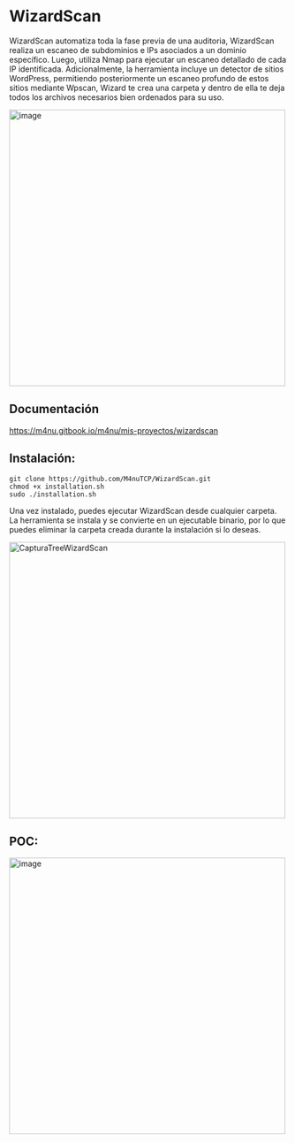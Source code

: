 # WizardScan
WizardScan automatiza toda la fase previa de una auditoria, WizardScan realiza un escaneo de subdominios e IPs asociados a un dominio específico. Luego, utiliza Nmap para ejecutar un escaneo detallado de cada IP identificada. Adicionalmente, la herramienta incluye un detector de sitios WordPress, permitiendo posteriormente un escaneo profundo de estos sitios mediante Wpscan, Wizard te crea una carpeta y dentro de ella te deja todos los archivos necesarios bien ordenados para su uso.

<img src="https://github.com/M4nuTCP/WizardScan/assets/96147300/be975418-825b-4748-b21b-175b5fb1d025" alt="image" width="500"/>

## Documentación

https://m4nu.gitbook.io/m4nu/mis-proyectos/wizardscan

## Instalación:

```
git clone https://github.com/M4nuTCP/WizardScan.git
chmod +x installation.sh
sudo ./installation.sh
```

Una vez instalado, puedes ejecutar WizardScan desde cualquier carpeta. La herramienta se instala y se convierte en un ejecutable binario, por lo que puedes eliminar la carpeta creada durante la instalación si lo deseas.

<img src="https://github.com/M4nuTCP/WizardScan/assets/96147300/402dcbe2-0c3a-4d7f-a52f-dad8fc6fce39" alt="CapturaTreeWizardScan" width="500"/>

## POC:

<img src="https://github.com/M4nuTCP/WizardScan/assets/96147300/f8ea02b1-bfd4-41a8-9b55-6674d6b76049" alt="image" width="500"/>
